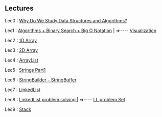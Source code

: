 Lectures 
---

Lec0 : [Why Do We Study Data Structures and Algorithms?](https://youtu.be/rcU8Z0znm20)

Lec1 : [Algorithms + Binary Search + Big O Notation](https://youtu.be/tNHrntIT4ug) | =>---- [Visualization](https://www.cs.usfca.edu/~galles/visualization/Search.html)

Lec2 : [1D Array](https://youtu.be/hwc0SQGphHU)

Lec3 : [2D Array](https://youtu.be/4j_E-2OHPCw)

Lec4 : [ArrayList](https://youtu.be/tm3OquECcn0)

Lec5 : [Strings Part1 ](https://youtu.be/mUonzzCsO9k)

Lec6 : [StringBuilder - StringBuffer](https://youtu.be/4hfpm584PQU)


Lec7 : [LinkedList](https://youtu.be/7G4_XcprPGk)

Lec8 : [LinkedList problem solving ](https://youtu.be/PrQhoJgvhFU) |  =>---- [LL problem Set](https://leetcode.com/problem-list/n3amt7ss)

Lec9 : [Stack](https://youtu.be/Qqi9au9rFsQ)